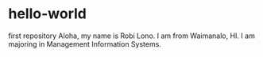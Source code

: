 # hello-world
first repository
Aloha, my name is Robi Lono. I am from Waimanalo, HI. 
I am majoring in Management Information Systems.
